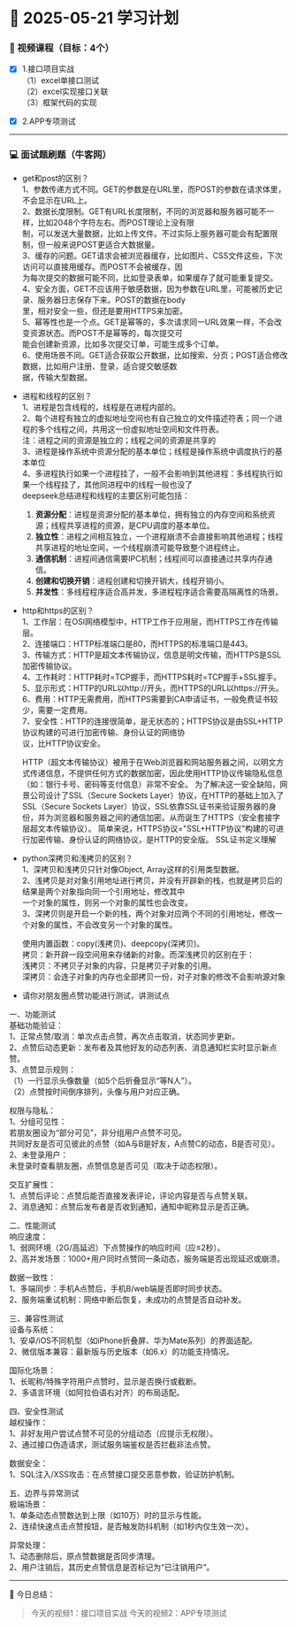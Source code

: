 # 📆 2025-05-21 学习计划

### 🎥 视频课程（目标：4个）

- [x] 1.接口项目实战‌‌<br/>
（1）excel单接口测试‌‌<br/>
（2）excel实现接口关联‌‌<br/>
（3）框架代码的实现
- [x] 2.APP专项测试‌‌

    
---


### 💻 面试题刷题（牛客网）
* get和post的区别？‌‌<br/>
1、参数传递方式不同。GET的参数是在URL里，而POST的参数在请求体里，不会显示在URL上。‌‌<br/>
2、数据长度限制。GET有URL长度限制，不同的浏览器和服务器可能不一样，比如2048个字符左右。而POST理论上没有限‌‌<br/>
制，可以发送大量数据，比如上传文件。不过实际上服务器可能会有配置限制，但一般来说POST更适合大数据量。‌‌<br/>
3、缓存的问题。GET请求会被浏览器缓存，比如图片、CSS文件这些，下次访问可以直接用缓存。而POST不会被缓存，因‌‌<br/>
为每次提交的数据可能不同，比如登录表单，如果缓存了就可能重复提交。‌‌<br/>
4、安全方面，GET不应该用于敏感数据，因为参数在URL里，可能被历史记录、服务器日志保存下来。POST的数据在body‌‌<br/>
里，相对安全一些，但还是要用HTTPS来加密。‌‌<br/>
5、幂等性也是一个点。GET是幂等的，多次请求同一URL效果一样，不会改变资源状态。而POST不是幂等的，每次提交可‌‌<br/>
能会创建新资源，比如多次提交订单，可能生成多个订单。‌‌<br/>
6、使用场景不同。GET适合获取公开数据，比如搜索、分页；POST适合修改数据，比如用户注册、登录，适合提交敏感数‌‌<br/>
据，传输大型数据。

* 进程和线程的区别？‌‌<br/>
1、进程是包含线程的，线程是在进程内部的。‌‌<br/>
2、每个进程有独立的虚拟地址空间也有自己独立的文件描述符表；同一个进程的多个线程之间，共用这一份虚拟地址空间和文件符表。‌‌<br/>
注：进程之间的资源是独立的；线程之间的资源是共享的‌‌<br/>
3、进程是操作系统中资源分配的基本单位；线程是操作系统中调度执行的基本单位‌‌<br/>
4、多进程执行如果一个进程挂了，一般不会影响到其他进程：多线程执行如果一个线程挂了，其他同进程中的线程一般也没了‌‌<br/>
deepseek总结进程和线程的主要区别可能包括：‌‌<br/>
    1. **资源分配**：进程是资源分配的基本单位，拥有独立的内存空间和系统资源；线程共享进程的资源，是CPU调度的基本单位。
    2. **独立性**：进程之间相互独立，一个进程崩溃不会直接影响其他进程；线程共享进程的地址空间，一个线程崩溃可能导致整个进程终止。
    3. **通信机制**：进程间通信需要IPC机制；线程间可以直接通过共享内存通信。
    4. **创建和切换开销**：进程创建和切换开销大，线程开销小。
    5. **并发性**：多线程程序适合高并发，多进程程序适合需要高隔离性的场景。


* http和https的区别？‌‌<br/>
1、工作层：在OSI网络模型中，HTTP工作于应用层，而HTTPS工作在传输层。‌‌<br/>
2、连接端口：HTTP标准端口是80，而HTTPS的标准端口是443。‌‌<br/>
3、传输方式：HTTP是超文本传输协议，信息是明文传输，而HTTPS是SSL加密传输协议。‌‌<br/>
4、工作耗时：HTTP耗时=TCP握手，而HTTPS耗时=TCP握手+SSL握手。‌‌<br/>
5、显示形式：HTTP的URL以http://开头，而HTTPS的URL以https://开头。‌‌<br/>
6、费用：HTTP无需费用，而HTTPS需要到CA申请证书，一般免费证书较少，需要一定费用。‌‌<br/>
7、安全性：HTTP的连接很简单，是无状态的；HTTPS协议是由SSL+HTTP协议构建的可进行加密传输、身份认证的网络协‌‌<br/>
议，比HTTP协议安全。‌‌<br/>

    HTTP（超文本传输协议）被用于在Web浏览器和网站服务器之间，以明文方式传递信息，不提供任何方式的数据加密，因此使用HTTP协议传输隐私信息（如：银行卡号、密码等支付信息）非常不安全。
    为了解决这一安全缺陷，网景公司设计了SSL（Secure Sockets Layer）协议，在HTTP的基础上加入了SSL（Secure Sockets Layer）协议，SSL依靠SSL证书来验证服务器的身份，并为浏览器和服务器之间的通信加密。从而诞生了HTTPS（安全套接字层超文本传输协议）。
    简单来说，HTTPS协议="SSL+HTTP协议"构建的可进行加密传输、身份认证的网络协议，是HTTP的安全版。
    SSL证书定义理解


* python深拷贝和浅拷贝的区别？‌‌<br/>
1、深拷贝和浅拷贝只针对像Object, Array这样的引用类型数据。‌‌<br/>
2、浅拷贝是对对象引用地址进行拷贝，并没有开辟新的栈，也就是拷贝后的结果是两个对象指向同一个引用地址，修改其中‌‌<br/>
一个对象的属性，则另一个对象的属性也会改变。‌‌<br/>
3、深拷贝则是开启一个新的栈，两个对象对应两个不同的引用地址，修改一个对象的属性，不会改变另一个对象的属性。‌‌<br/>

    使用内置函数：copy(浅拷贝)、deepcopy(深拷贝)。‌‌<br/>
    拷贝：新开辟一段空间用来存储新的对象。而深浅拷贝的区别在于：‌‌<br/>
    浅拷贝：不拷贝子对象的内容，只是拷贝子对象的引用。‌‌<br/>
    深拷贝：会连子对象的内存也全部拷贝一份，对子对象的修改不会影响源对象‌‌<br/>


* 请你对朋友圈点赞功能进行测试，讲测试点‌‌<br/>

一、功能测试‌‌<br/>
基础功能验证：‌‌<br/>
1、正常点赞/取消：单次点击点赞，再次点击取消，状态同步更新。‌‌<br/>
2、点赞后动态更新：发布者及其他好友的动态列表、消息通知栏实时显示新点赞。‌‌<br/>
3、点赞显示规则：‌‌<br/>
（1）一行显示头像数量（如5个后折叠显示“等N人”）。‌‌<br/>
（2）点赞按时间倒序排列，头像与用户对应正确。‌‌<br/>

权限与隐私：‌‌<br/>
1、分组可见性：‌‌<br/>
若朋友圈设为“部分可见”，非分组用户点赞不可见。‌‌<br/>
共同好友是否可见彼此的点赞（如A与B是好友，A点赞C的动态，B是否可见）。‌‌<br/>
2、未登录用户：‌‌<br/>
未登录时查看朋友圈，点赞信息是否可见（取决于动态权限）。‌‌<br/>

交互扩展性：‌‌<br/>
1、点赞后评论：点赞后能否直接发表评论，评论内容是否与点赞关联。‌‌<br/>
2、消息通知：点赞后发布者是否收到通知，通知中昵称显示是否正确。‌‌<br/>

二、性能测试‌‌<br/>
响应速度：‌‌<br/>
1、弱网环境（2G/高延迟）下点赞操作的响应时间（应≤2秒）。‌‌<br/>
2、高并发场景：1000+用户同时点赞同一条动态，服务端是否出现延迟或崩溃。‌‌<br/>

数据一致性：‌‌<br/>
1、多端同步：手机A点赞后，手机B/web端是否即时同步状态。‌‌<br/>
2、服务端重试机制：网络中断后恢复，未成功的点赞是否自动补发。‌‌<br/>

三、兼容性测试‌‌<br/>
设备与系统：‌‌<br/>
1、安卓/iOS不同机型（如iPhone折叠屏、华为Mate系列）的界面适配。‌‌<br/>
2、微信版本兼容：最新版与历史版本（如6.x）的功能支持情况。‌‌<br/>

国际化场景：‌‌<br/>
1、长昵称/特殊字符用户点赞时，显示是否换行或截断。‌‌<br/>
2、多语言环境（如阿拉伯语右对齐）的布局适配。‌‌<br/>

四、安全性测试‌‌<br/>
越权操作：‌‌<br/>
1、非好友用户尝试点赞不可见的分组动态（应提示无权限）。‌‌<br/>
2、通过接口伪造请求，测试服务端鉴权是否拦截非法点赞。‌‌<br/>

数据安全：‌‌<br/>
1、SQL注入/XSS攻击：在点赞接口提交恶意参数，验证防护机制。‌‌<br/>

五、边界与异常测试‌‌<br/>
极端场景：‌‌<br/>
1、单条动态点赞数达到上限（如10万）时的显示与性能。‌‌<br/>
2、连续快速点击点赞按钮，是否触发防抖机制（如1秒内仅生效一次）。‌‌<br/>

异常处理：‌‌<br/>
1、动态删除后，原点赞数据是否同步清理。‌‌<br/>
2、用户注销后，其历史点赞信息是否标记为“已注销用户”。

---

📝 今日总结：
> 今天的视频1：接口项目实战
  今天的视频2：APP专项测试‌‌